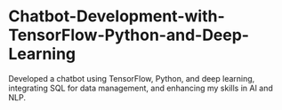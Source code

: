 # Chatbot-Development-with-TensorFlow-Python-and-Deep-Learning
Developed a chatbot using TensorFlow, Python, and deep learning, integrating SQL for data management, and enhancing my skills in AI and NLP.
